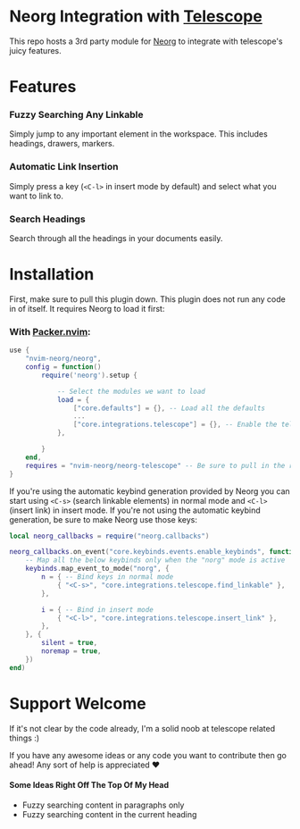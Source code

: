 # Neorg Integration with [Telescope](https://github.com/nvim-telescope/telescope.nvim)

This repo hosts a 3rd party module for [Neorg](https://github.com/nvim-neorg/neorg) to integrate with telescope's juicy features.

# Features
### Fuzzy Searching Any Linkable
Simply jump to any important element in the workspace. This includes headings, drawers, markers.

### Automatic Link Insertion
Simply press a key (`<C-l>` in insert mode by default) and select what you want to link to.

### Search Headings
Search through all the headings in your documents easily.


# Installation
First, make sure to pull this plugin down. This plugin does not run any code in of itself. It requires Neorg
to load it first:

### With [Packer.nvim](github.com/wbthomason/packer.nvim):
```lua
use {
    "nvim-neorg/neorg",
    config = function()
        require('neorg').setup {

            -- Select the modules we want to load
            load = {
                ["core.defaults"] = {}, -- Load all the defaults
                ...
                ["core.integrations.telescope"] = {}, -- Enable the telescope module
            },

        }
    end,
    requires = "nvim-neorg/neorg-telescope" -- Be sure to pull in the repo
}
```

If you're using the automatic keybind generation provided by Neorg you can start using `<C-s>` (search linkable elements)
in normal mode and `<C-l>` (insert link) in insert mode. If you're not using the automatic keybind generation, be sure to make
Neorg use those keys:

```lua
local neorg_callbacks = require("neorg.callbacks")

neorg_callbacks.on_event("core.keybinds.events.enable_keybinds", function(_, keybinds)
    -- Map all the below keybinds only when the "norg" mode is active
    keybinds.map_event_to_mode("norg", {
        n = { -- Bind keys in normal mode
            { "<C-s>", "core.integrations.telescope.find_linkable" },
        },

        i = { -- Bind in insert mode
            { "<C-l>", "core.integrations.telescope.insert_link" },
        },
    }, {
        silent = true,
        noremap = true,
    })
end)
```

# Support Welcome
If it's not clear by the code already, I'm a solid noob at telescope related things :)

If you have any awesome ideas or any code you want to contribute then go ahead!
Any sort of help is appreciated :heart:

#### Some Ideas Right Off The Top Of My Head
- Fuzzy searching content in paragraphs only
- Fuzzy searching content in the current heading
